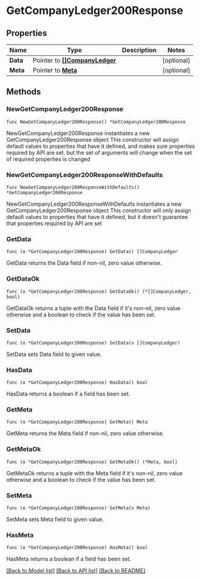 # GetCompanyLedger200Response

## Properties

Name | Type | Description | Notes
------------ | ------------- | ------------- | -------------
**Data** | Pointer to [**[]CompanyLedger**](CompanyLedger.md) |  | [optional] 
**Meta** | Pointer to [**Meta**](Meta.md) |  | [optional] 

## Methods

### NewGetCompanyLedger200Response

`func NewGetCompanyLedger200Response() *GetCompanyLedger200Response`

NewGetCompanyLedger200Response instantiates a new GetCompanyLedger200Response object
This constructor will assign default values to properties that have it defined,
and makes sure properties required by API are set, but the set of arguments
will change when the set of required properties is changed

### NewGetCompanyLedger200ResponseWithDefaults

`func NewGetCompanyLedger200ResponseWithDefaults() *GetCompanyLedger200Response`

NewGetCompanyLedger200ResponseWithDefaults instantiates a new GetCompanyLedger200Response object
This constructor will only assign default values to properties that have it defined,
but it doesn't guarantee that properties required by API are set

### GetData

`func (o *GetCompanyLedger200Response) GetData() []CompanyLedger`

GetData returns the Data field if non-nil, zero value otherwise.

### GetDataOk

`func (o *GetCompanyLedger200Response) GetDataOk() (*[]CompanyLedger, bool)`

GetDataOk returns a tuple with the Data field if it's non-nil, zero value otherwise
and a boolean to check if the value has been set.

### SetData

`func (o *GetCompanyLedger200Response) SetData(v []CompanyLedger)`

SetData sets Data field to given value.

### HasData

`func (o *GetCompanyLedger200Response) HasData() bool`

HasData returns a boolean if a field has been set.

### GetMeta

`func (o *GetCompanyLedger200Response) GetMeta() Meta`

GetMeta returns the Meta field if non-nil, zero value otherwise.

### GetMetaOk

`func (o *GetCompanyLedger200Response) GetMetaOk() (*Meta, bool)`

GetMetaOk returns a tuple with the Meta field if it's non-nil, zero value otherwise
and a boolean to check if the value has been set.

### SetMeta

`func (o *GetCompanyLedger200Response) SetMeta(v Meta)`

SetMeta sets Meta field to given value.

### HasMeta

`func (o *GetCompanyLedger200Response) HasMeta() bool`

HasMeta returns a boolean if a field has been set.


[[Back to Model list]](../README.md#documentation-for-models) [[Back to API list]](../README.md#documentation-for-api-endpoints) [[Back to README]](../README.md)


